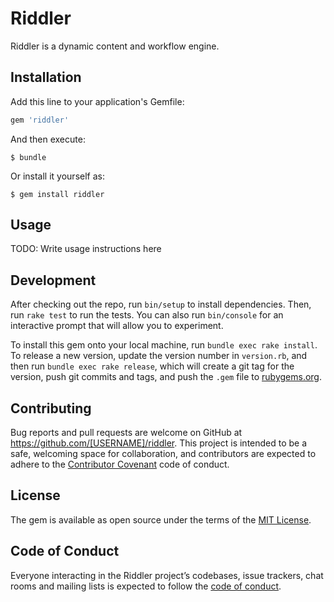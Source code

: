 # Riddler

Riddler is a dynamic content and workflow engine.

## Installation

Add this line to your application's Gemfile:

```ruby
gem 'riddler'
```

And then execute:

    $ bundle

Or install it yourself as:

    $ gem install riddler

## Usage

TODO: Write usage instructions here

## Development

After checking out the repo, run `bin/setup` to install dependencies. Then, run `rake test` to run the tests. You can also run `bin/console` for an interactive prompt that will allow you to experiment.

To install this gem onto your local machine, run `bundle exec rake install`. To release a new version, update the version number in `version.rb`, and then run `bundle exec rake release`, which will create a git tag for the version, push git commits and tags, and push the `.gem` file to [rubygems.org](https://rubygems.org).

## Contributing

Bug reports and pull requests are welcome on GitHub at https://github.com/[USERNAME]/riddler. This project is intended to be a safe, welcoming space for collaboration, and contributors are expected to adhere to the [Contributor Covenant](http://contributor-covenant.org) code of conduct.

## License

The gem is available as open source under the terms of the [MIT License](https://opensource.org/licenses/MIT).

## Code of Conduct

Everyone interacting in the Riddler project’s codebases, issue trackers, chat rooms and mailing lists is expected to follow the [code of conduct](https://github.com/[USERNAME]/riddler/blob/master/CODE_OF_CONDUCT.md).
